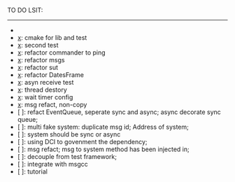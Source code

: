 TO DO LSIT:
***

- [x]: bii-code
- [x]: cmake for lib and test
- [x]: second test
- [x]: refactor commander to ping
- [x]: refactor msgs
- [x]: refactor sut
- [x]: refactor DatesFrame
- [x]: asyn receive test
- [x]: thread destory
- [x]: wait timer config
- [x]: msg refact, non-copy
- [ ]: refact EventQueue, seperate sync and async; async decorate sync queue;
- [ ]: multi fake system: duplicate msg id; Address of system;
- [ ]: system should be sync or async
- [ ]: using DCI to govenment the dependency;
- [ ]: msg refact; msg to system method has been injected in; 
- [ ]: decouple from test framework;
- [ ]: integrate with msgcc
- [ ]: tutorial

